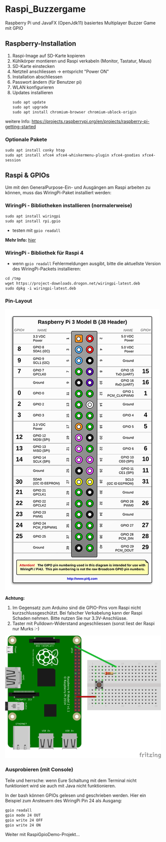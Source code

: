 # Raspi_Buzzergame
Raspberry Pi und JavaFX (OpenJdk11) basiertes Multiplayer Buzzer Game mit GPIO

## Raspberry-Installation

1. Raspi-Image auf SD-Karte kopieren
2. Kühlkörper montieren und Raspi verkabeln (Monitor, Tastatur, Maus)
3. SD-Karte einstecken
4. Netzteil anschliessen -> entspricht "Power ON"
5. Installation abschliessen
6. Passwort ändern (für Benutzer pi)
7. WLAN konfigurieren
8. Updates installieren
	```
	sudo apt update
	sudo apt upgrade
	sudo apt install chromium-browser chromium-ublock-origin
	```
weitere Info: https://projects.raspberrypi.org/en/projects/raspberry-pi-getting-started

### Optionale Pakete
```
sudo apt install conky htop
sudo apt install xfce4 xfce4-whiskermenu-plugin xfce4-goodies xfce4-session  
```


## Raspi & GPIOs

Um mit den GeneralPurpose-Ein- und Ausgängen am Raspi arbeiten zu können, muss das WiringPi-Paket installiert werden:

### WiringPi - Bibliotheken installieren (normalerweise)

```
sudo apt install wiringpi
sudo apt install rpi.gpio
```

* testen mit `gpio readall`

**Mehr Info:** [hier](https://www.raspberrypi.org/documentation/usage/gpio/)

### WiringPi - Bibliothek für Raspi 4

* wenn `gpio readall` Fehlermeldungen ausgibt, bitte die aktuellste Version des WiringPi-Packets installieren:

```
cd /tmp
wget https://project-downloads.drogon.net/wiringpi-latest.deb
sudo dpkg -i wiringpi-latest.deb
```

### Pin-Layout

![j8header-3b-plus.png](j8header-3b-plus.png)

**Achtung:**

1. Im Gegensatz zum Arduino sind die GPIO-Pins vom Raspi nicht kurzschlussgeschützt. Bei falscher Verkabelung kann der Raspi Schaden nehmen. Bitte nutzen Sie nur 3.3V-Anschlüsse.
1. Taster  mit Pulldown-Widerstand angeschliessen (sonst liest der Raspi nur Murks :-)

![pulldown_raspi.png](pulldown_raspi.png)


### Ausprobieren (mit Console)

Teile und herrsche: wenn Eure Schaltung mit dem Terminal nicht funktioniert wird sie auch mit Java nicht funktionieren.

In der bash können GPIOs gelesen und geschrieben werden. Hier ein Beispiel zum Ansteuern des WiringPi Pin 24 als Ausgang:

```
gpio readall
gpio mode 24 OUT
gpio write 24 OFF
gpio write 24 ON
```


Weiter mit RaspiGpioDemo-Projekt...
